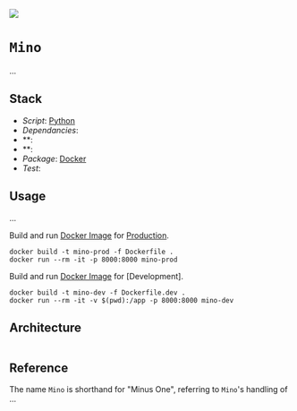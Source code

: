 [![](https://img.shields.io/badge/mino_1.0.0-passing-green)](https://github.com/gongahkia/mino/releases/tag/1.0.0)

# `Mino`

...

## Stack

* *Script*: [Python]()
* *Dependancies*: []()
* **: []()
* **: []()
* *Package*: [Docker]()
* *Test*: []()

## Usage

...

Build and run [Docker Image]() for [Production]().

```console
docker build -t mino-prod -f Dockerfile .
docker run --rm -it -p 8000:8000 mino-prod
```

Build and run [Docker Image]() for [Development].

```console
docker build -t mino-dev -f Dockerfile.dev .
docker run --rm -it -v $(pwd):/app -p 8000:8000 mino-dev
```

## Architecture

```mermaid

```

## Reference

The name `Mino` is shorthand for "Minus One", referring to `Mino`'s handling of ...
